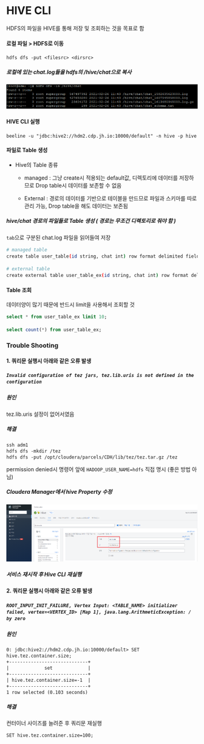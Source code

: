 # HIVE CLI

HDFS의 파일을 HIVE를 통해 저장 및 조회하는 것을 목표로 함



#### 로컬 파일 > HDFS로 이동

`hdfs dfs -put <filesrc> <dirsrc>` 

##### 로컬에 있는 chat.log들을 hdfs의 /hive/chat으로 복사

![hive_put](./image/hive_put.PNG)



#### HIVE CLI 실행

`beeline -u "jdbc:hive2://hdm2.cdp.jh.io:10000/default" -n hive -p hive`



#### 파일로 Table 생성

- Hive의 Table 종류

  - managed : 그냥 create시 적용되는 default값, 디렉토리에 데이터를 저장하므로 Drop table시 데이터를 보존할 수 없음

  - External : 경로의 데이터를 기반으로 테이블을 만드므로 파일과 스키마를 따로 관리 가능, Drop table을 해도 데이터는 보존됨

    

##### hive/chat 경로의 파일들로 Table 생성 ( 경로는 무조건 디렉토리로 줘야 함 )

`tab`으로 구분된 chat.log 파일을 읽어들여 저장

```bash
# managed table 
create table user_table(id string, chat int) row format delimited fields terminated by '\t' stored as textfile location '/hive/chat';

# external table
create external table user_table_ex(id string, chat int) row format delimited fields terminated by '\t' stored as textfile location '/hive/chat';
```



#### Table 조회

데이터양이 많기 때문에 반드시 limit을 사용해서 조회할 것 

```sql
select * from user_table_ex limit 10;

select count(*) from user_table_ex;
```



### Trouble Shooting

#### 1. 쿼리문 실행시 아래와 같은 오류 발생

##### `Invalid configuration of tez jars, tez.lib.uris is not defined in the configuration`



##### 원인

tez.lib.uris 설정이 없어서였음



##### 해결

```
ssh adm1
hdfs dfs -mkdir /tez
hdfs dfs -put /opt/cloudera/parcels/CDH/lib/tez/tez.tar.gz /tez
```

permission denied시 명령어 앞에 `HADOOP_USER_NAME=hdfs` 직접 명시 (좋은 방법 아님)



##### Cloudera Manager에서 hive Property 수정

![hive_tez](./image/hive_tez.png)



##### 서비스 재시작 후 Hive CLI 재실행



#### 2. 쿼리문 실행시 아래와 같은 오류 발생

##### `ROOT_INPUT_INIT_FAILURE, Vertex Input: <TABLE_NAME> initializer failed, vertex=<VERTEX_ID> [Map 1], java.lang.ArithmeticException: / by zero` 



##### 원인

```
0: jdbc:hive2://hdm2.cdp.jh.io:10000/default> SET hive.tez.container.size;
+-----------------------------+
|             set             |
+-----------------------------+
| hive.tez.container.size=-1  |
+-----------------------------+
1 row selected (0.103 seconds)
```



##### 해결

컨터이너 사이즈를 늘려준 후 쿼리문 재실행

```
SET hive.tez.container.size=100;
```

